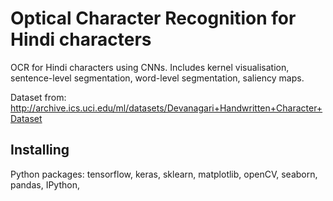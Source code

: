 
# Optical Character Recognition for Hindi characters

OCR for Hindi characters using CNNs. Includes kernel visualisation, sentence-level segmentation, word-level segmentation, saliency maps.

Dataset from: http://archive.ics.uci.edu/ml/datasets/Devanagari+Handwritten+Character+Dataset

## Installing

Python packages: 
tensorflow, keras, sklearn, matplotlib, openCV, seaborn, pandas, IPython, 
